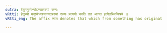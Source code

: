 ```yaml
---
sutra: हेतुमनुष्येभ्योऽन्यतरस्यां रूप्यः
vRtti: हेतुभ्यो मनुष्येभ्यश्चान्यतरस्यां रूप्यः प्रत्ययो भवति तत आगत इत्येतस्मिन्विषये ॥
vRtti_eng: The affix रूप्य denotes that which from something has originated, when it is added to a word denoting 'cause,' or to the name of a man viewed as a cause.

---
```

